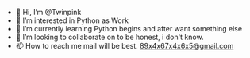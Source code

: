 - 👋 Hi, I’m @Twinpink
- 👀 I’m interested in Python as Work
- 🌱 I’m currently learning Python begins and after want something else
- 💞️ I’m looking to collaborate on to be honest, i don't know.
- 📫 How to reach me mail will be best. 89x4x67x4x6x5@gmail.com

<!---
Twinpink/Twinpink is a ✨ special ✨ repository because its `README.md` (this file) appears on your GitHub profile.
You can click the Preview link to take a look at your changes.
--->
